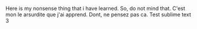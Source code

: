 Here is my nonsense thing that i have learned. So, do not mind that.
C'est mon le arsurdite que j'ai apprend. Dont,  ne pensez pas ca.
Test sublime text 3
